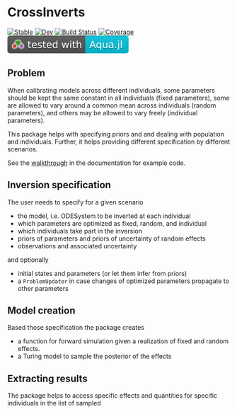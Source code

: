 # CrossInverts

[![Stable](https://img.shields.io/badge/docs-stable-blue.svg)](https://bgctw.github.io/CrossInverts.jl/stable/)
[![Dev](https://img.shields.io/badge/docs-dev-blue.svg)](https://bgctw.github.io/CrossInverts.jl/dev/)
[![Build Status](https://github.com/bgctw/CrossInverts.jl/actions/workflows/CI.yml/badge.svg?branch=main)](https://github.com/bgctw/CrossInverts.jl/actions/workflows/CI.yml?query=branch%3Amain)
[![Coverage](https://codecov.io/gh/bgctw/CrossInverts.jl/branch/main/graph/badge.svg)](https://codecov.io/gh/bgctw/CrossInverts.jl)
[![Aqua](https://raw.githubusercontent.com/JuliaTesting/Aqua.jl/master/badge.svg)](https://github.com/JuliaTesting/Aqua.jl)


## Problem

When calibrating models across different individuals, 
some parameters should be kept the same constant in all individuals (fixed parameters), 
some are allowed to vary around a common mean across individuals (random parameters), 
and others may be allowed to vary freely (individual parameters).

This package helps with specifying priors and and dealing with population and individuals. Further, it helps providing different specification by different scenarios.

See the [walkthrough](https://bgctw.github.io/CrossInverts.jl/dev/example_vec/)
in the documentation for example code.

## Inversion specification
The user needs to specify for a given scenario
- the model, i.e. ODESystem to be inverted at each individual
- which parameters are optimized as fixed, random, and individual
- which individuals take part in the inversion
- priors of parameters and priors of uncertainty of random effects
- observations and associated uncertainty

and optionally
- initial states and parameters (or let them infer from priors)
- a `ProblemUpdater` in case changes of optimized parameters propagate to other
  parameters

## Model creation
Based those specification the package creates
- a function for forward simulation given a realization of fixed and random effects.
- a Turing model to sample the posterior of the effects

## Extracting results
The package helps to access specific effects and quantities for specific individuals 
in the list of sampled 
